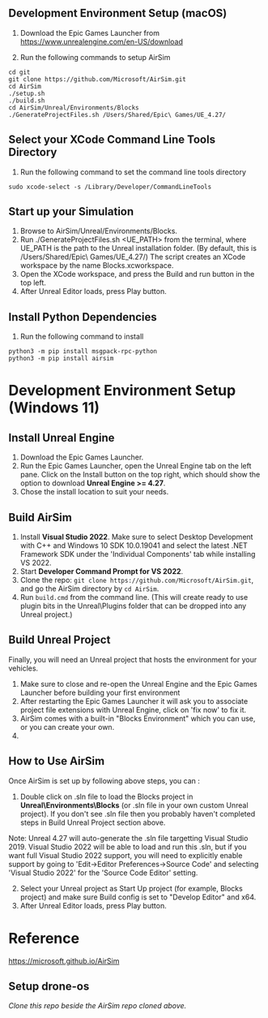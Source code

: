 <h2> Development Environment Setup (macOS) </h2>

1) Download the Epic Games Launcher from https://www.unrealengine.com/en-US/download

2) Run the following commands to setup AirSim

```
cd git
git clone https://github.com/Microsoft/AirSim.git
cd AirSim
./setup.sh
./build.sh
cd AirSim/Unreal/Environments/Blocks
./GenerateProjectFiles.sh /Users/Shared/Epic\ Games/UE_4.27/
```

<h2> Select your XCode Command Line Tools Directory </h2>

1) Run the following command to set the command line tools directory

```
sudo xcode-select -s /Library/Developer/CommandLineTools
```

<h2> Start up your Simulation </h2>

1) Browse to AirSim/Unreal/Environments/Blocks.
2) Run ./GenerateProjectFiles.sh <UE_PATH> from the terminal, where UE_PATH is the path to the Unreal installation folder. (By default, this is /Users/Shared/Epic\ Games/UE_4.27/) The script creates an XCode workspace by the name Blocks.xcworkspace.
3) Open the XCode workspace, and press the Build and run button in the top left.
4) After Unreal Editor loads, press Play button.

<h2> Install Python Dependencies </h2>

1) Run the following command to install 

```
python3 -m pip install msgpack-rpc-python
python3 -m pip install airsim
```

<h1>Development Environment Setup (Windows 11)</h1>
<h2>Install Unreal Engine</h2>

1) Download the Epic Games Launcher. 
2) Run the Epic Games Launcher, open the Unreal Engine tab on the left pane. Click on the Install button on the top right, which should show the option to download **Unreal Engine >= 4.27**. 
3) Chose the install location to suit your needs.

<h2>Build AirSim</h2>

1) Install **Visual Studio 2022**. Make sure to select Desktop Development with C++ and Windows 10 SDK 10.0.19041 and select the latest .NET Framework SDK under the 'Individual Components' tab while installing VS 2022.
2) Start **Developer Command Prompt for VS 2022**.
3) Clone the repo: `git clone https://github.com/Microsoft/AirSim.git`, and go the AirSim directory by `cd AirSim`.
4) Run `build.cmd` from the command line. (This will create ready to use plugin bits in the Unreal\Plugins folder that can be dropped into any Unreal project.)

<h2>Build Unreal Project </h2>
Finally, you will need an Unreal project that hosts the environment for your vehicles. 

1) Make sure to close and re-open the Unreal Engine and the Epic Games Launcher before building your first environment
2) After restarting the Epic Games Launcher it will ask you to associate project file extensions with Unreal Engine, click on 'fix now' to fix it. 
2) AirSim comes with a built-in "Blocks Environment" which you can use, or you can create your own. 
3) 


<h2>How to Use AirSim </h2>

Once AirSim is set up by following above steps, you can :

1) Double click on .sln file to load the Blocks project in **Unreal\Environments\Blocks** (or .sln file in your own custom Unreal project). If you don't see .sln file then you probably haven't completed steps in Build Unreal Project section above.

Note: Unreal 4.27 will auto-generate the .sln file targetting Visual Studio 2019. Visual Studio 2022 will be able to load and run this .sln, but if you want full Visual Studio 2022 support, you will need to explicitly enable support by going to 'Edit->Editor Preferences->Source Code' and selecting 'Visual Studio 2022' for the 'Source Code Editor' setting.

2) Select your Unreal project as Start Up project (for example, Blocks project) and make sure Build config is set to "Develop Editor" and x64.
3) After Unreal Editor loads, press Play button.

<h1> Reference </h1>

https://microsoft.github.io/AirSim

<h2> Setup drone-os </h2>

_Clone this repo beside the AirSim repo cloned above._
